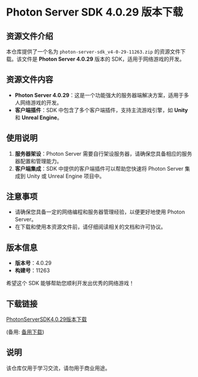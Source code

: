 # Photon Server SDK 4.0.29 版本下载

## 资源文件介绍

本仓库提供了一个名为 `photon-server-sdk_v4-0-29-11263.zip` 的资源文件下载。该文件是 **Photon Server 4.0.29** 版本的 SDK，适用于网络游戏的开发。

## 资源文件内容

- **Photon Server 4.0.29**：这是一个功能强大的服务器端解决方案，适用于多人网络游戏的开发。
- **客户端插件**：SDK 中包含了多个客户端插件，支持主流游戏引擎，如 **Unity** 和 **Unreal Engine**。

## 使用说明

1. **服务器架设**：Photon Server 需要自行架设服务器，请确保您具备相应的服务器配置和管理能力。
2. **客户端集成**：SDK 中提供的客户端插件可以帮助您快速将 Photon Server 集成到 Unity 或 Unreal Engine 项目中。

## 注意事项

- 请确保您具备一定的网络编程和服务器管理经验，以便更好地使用 Photon Server。
- 在下载和使用本资源文件前，请仔细阅读相关的文档和许可协议。

## 版本信息

- **版本号**：4.0.29
- **构建号**：11263

希望这个 SDK 能够帮助您顺利开发出优秀的网络游戏！

## 下载链接
[PhotonServerSDK4.0.29版本下载](https://pan.quark.cn/s/c84f68c4bdcf) 

(备用: [备用下载](https://pan.baidu.com/s/1bBXYW0-mS0FrHEK5NApwKQ?pwd=1234))

## 说明

该仓库仅用于学习交流，请勿用于商业用途。

